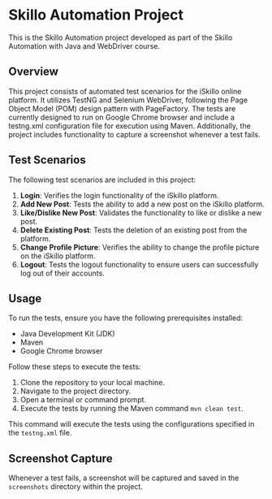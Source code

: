 # Skillo Automation Project

This is the Skillo Automation project developed as part of the Skillo Automation with Java and WebDriver course.

## Overview

This project consists of automated test scenarios for the iSkillo online platform. It utilizes TestNG and Selenium WebDriver, following the Page Object Model (POM) design pattern with PageFactory. The tests are currently designed to run on Google Chrome browser and include a testng.xml configuration file for execution using Maven. Additionally, the project includes functionality to capture a screenshot whenever a test fails.

## Test Scenarios

The following test scenarios are included in this project:

1. **Login**: Verifies the login functionality of the iSkillo platform.
2. **Add New Post**: Tests the ability to add a new post on the iSkillo platform.
3. **Like/Dislike New Post**: Validates the functionality to like or dislike a new post.
4. **Delete Existing Post**: Tests the deletion of an existing post from the platform.
5. **Change Profile Picture**: Verifies the ability to change the profile picture on the iSkillo platform.
6. **Logout**: Tests the logout functionality to ensure users can successfully log out of their accounts.

## Usage

To run the tests, ensure you have the following prerequisites installed:

- Java Development Kit (JDK)
- Maven
- Google Chrome browser

Follow these steps to execute the tests:

1. Clone the repository to your local machine.
2. Navigate to the project directory.
3. Open a terminal or command prompt.
4. Execute the tests by running the Maven command `mvn clean test`.

This command will execute the tests using the configurations specified in the `testng.xml` file.

## Screenshot Capture

Whenever a test fails, a screenshot will be captured and saved in the `screenshots` directory within the project.
